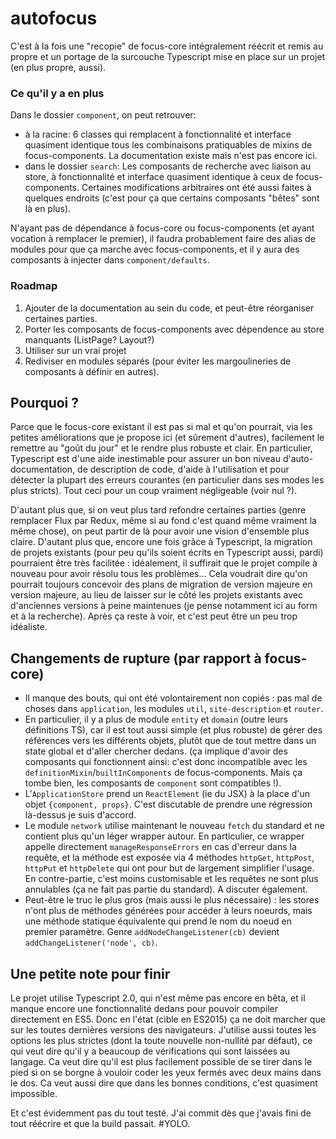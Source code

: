 # autofocus
C'est à la fois une "recopie" de focus-core intégralement réécrit et remis au propre et un portage de la surcouche Typescript mise en place sur un projet (en plus propre, aussi). 

### Ce qu'il y a en plus

Dans le dossier `component`, on peut retrouver:
* à la racine: 6 classes qui remplacent à fonctionnalité et interface quasiment identique tous les combinaisons pratiquables de mixins de focus-components. La documentation existe mais n'est pas encore ici.
* dans le dossier `search`: Les composants de recherche avec liaison au store, à fonctionnalité et interface quasiment identique à ceux de focus-components. Certaines modifications arbitraires ont été aussi faites à quelques endroits (c'est pour ça que certains composants "bêtes" sont là en plus).

N'ayant pas de dépendance à focus-core ou focus-components (et ayant vocation à remplacer le premier), il faudra probablement faire des alias de modules pour que ça marche avec focus-components, et il y aura des composants à injecter dans `component/defaults`.

### Roadmap
1. Ajouter de la documentation au sein du code, et peut-être réorganiser certaines parties.
2. Porter les composants de focus-components avec dépendence au store manquants (ListPage? Layout?)
3. Utiliser sur un vrai projet
4. Rediviser en modules séparés (pour éviter les margoulineries de composants à définir en autres).

## Pourquoi ?
Parce que le focus-core existant il est pas si mal et qu'on pourrait, via les petites améliorations que je propose ici (et sûrement d'autres), facilement le remettre au "goût du jour" et le rendre plus robuste et clair. En particulier, Typescript est d'une aide inestimable pour assurer un bon niveau d'auto-documentation, de description de code, d'aide à l'utilisation et pour détecter la plupart des erreurs courantes (en particulier dans ses modes les plus stricts). Tout ceci pour un coup vraiment négligeable (voir nul ?). 

D'autant plus que, si on veut plus tard refondre certaines parties (genre remplacer Flux par Redux, même si au fond c'est quand même vraiment la même chose), on peut partir de là pour avoir une vision d'ensemble plus claire. D'autant plus que, encore une fois grâce à Typescript, la migration de projets existants (pour peu qu'ils soient écrits en Typescript aussi, pardi) pourraient être très facilitée : idéalement, il suffirait que le projet compile à nouveau pour avoir résolu tous les problèmes... Cela voudrait dire qu'on pourrait toujours concevoir des plans de migration de version majeure en version majeure, au lieu de laisser sur le côté les projets existants avec d'anciennes versions à peine maintenues (je pense notamment ici au form et à la recherche). Après ça reste à voir, et c'est peut être un peu trop idéaliste.

## Changements de rupture (par rapport à focus-core)
* Il manque des bouts, qui ont été volontairement non copiés : pas mal de choses dans `application`, les modules `util`, `site-description` et `router`.
* En particulier, il y a plus de module `entity` et `domain` (outre leurs définitions TS), car il est tout aussi simple (et plus robuste) de gérer des références vers les différents objets, plutôt que de tout mettre dans un state global et d'aller chercher dedans. (ça implique d'avoir des composants qui fonctionnent ainsi: c'est donc incompatible avec les `definitionMixin`/`builtInComponents` de focus-components. Mais ça tombe bien, les composants de `component` sont compatibles !).
* L'`ApplicationStore` prend un `ReactElement` (ie du JSX) à la place d'un objet `{component, props}`. C'est discutable de prendre une régression là-dessus je suis d'accord.
* Le module `network` utilise maintenant le nouveau `fetch` du standard et ne contient plus qu'un léger wrapper autour. En particulier, ce wrapper appelle directement `manageResponseErrors` en cas d'erreur dans la requête, et la méthode est exposée via 4 méthodes `httpGet`, `httpPost`, `httpPut` et `httpDelete` qui ont pour but de largement simplifier l'usage. En contre-partie, c'est moins customisable et les requêtes ne sont plus annulables (ça ne fait pas partie du standard). A discuter également.
* Peut-être le truc le plus gros (mais aussi le plus nécessaire) : les stores n'ont plus de méthodes générées pour accéder à leurs noeurds, mais une méthode statique équivalente qui prend le nom du noeud en premier paramètre. Genre `addNodeChangeListener(cb)` devient `addChangeListener('node', cb)`.

## Une petite note pour finir
Le projet utilise Typescript 2.0, qui n'est même pas encore en bêta, et il manque encore une fonctionnalité dedans pour pouvoir compiler directement en ES5. Donc en l'état (cible en ES2015) ça ne doit marcher que sur les toutes dernières versions des navigateurs. J'utilise aussi toutes les options les plus strictes (dont la toute nouvelle non-nullité par défaut), ce qui veut dire qu'il y a beaucoup de vérifications qui sont laissées au langage. Ca veut dire qu'il est plus facilement possible de se tirer dans le pied si on se borgne à vouloir coder les yeux fermés avec deux mains dans le dos. Ca veut aussi dire que dans les bonnes conditions, c'est quasiment impossible. 

Et c'est évidemment pas du tout testé. J'ai commit dès que j'avais fini de tout réécrire et que la build passait. #YOLO. 
